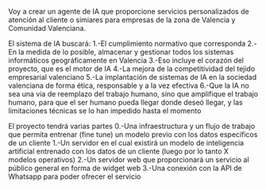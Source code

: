 Voy a crear un agente de IA que proporcione servicios personalizados de atención al cliente o simiares para empresas de la zona de Valencia y Comunidad Valenciana.

El sistema de IA buscará:
1.-El cumplimiento normativo que corresponda
2.-En la medida de lo posible, almacenar y gestionar todos los sistemas informáticos geográficamente en Valencia
3.-Eso incluye el corazón del proyecto, que es el motor de IA
4.-La mejora de la competitividad del tejido empresarial valenciano
5.-La implantación de sistemas de IA en la sociedad valenciana de forma ética, responsable y a la vez efectiva
6.-Que la IA no sea una via de reemplazo del trabajo humano, sino que amplifique el trabajo humano, para que el ser humano pueda llegar donde deseó llegar, y las limitaciones técnicas se lo han impedido hasta el momento

El proyecto tendrá varias partes
0.-Una infraestructura y un flujo de trabajo que permita entrenar (fine tune) un modelo previo con los datos específicos de un cliente
1.-Un servidor en el cual existirá un modelo de inteligencia artificial entrenado con los datos de un cliente (luego por lo tanto X modelos operativos)
2.-Un servidor web que proporcionará un servicio al público general en forma de widget web
3.-Una conexión con la API de Whatsapp para poder ofrecer el servicio
